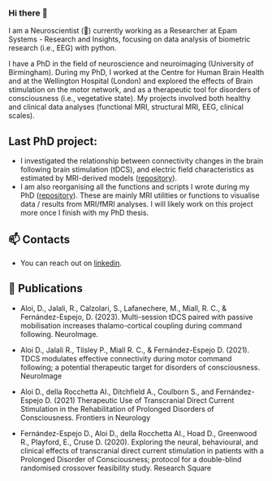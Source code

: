 ### Hi there 👋

I am a Neuroscientist (:brain:) currently working as a Researcher at Epam Systems - Research and Insights, focusing on data analysis of biometric research (i.e., EEG) with python.

I have a PhD in the field of neuroscience and neuroimaging (University of Birmingham). During my PhD, I worked at the Centre for Human Brain Health and at the Wellington Hospital (London) and explored the effects of Brain stimulation on the motor network, and as a therapeutic tool for disorders of consciousness (i.e., vegetative state). My projects involved both healthy and clinical data analyses (functional MRI, structural MRI, EEG, clinical scales).


## Last PhD project:
- I investigated the relationship between connectivity changes in the brain following brain stimulation (tDCS), and electric field characteristics as estimated by MRI-derived models ([repository](https://github.com/Davi93/wp1_2_roast)). 
- I am also reorganising all the functions and scripts I wrote during my PhD ([repository](https://github.com/Davi93/mri_scripts)). These are mainly MRI utilities or functions to visualise data / results from MRI/fMRI analyses. I will likely work on this project more once I finish with my PhD thesis.


## 📫 Contacts
- You can reach out on [linkedin](https://www.linkedin.com/in/davide-aloi-841285160/).

## :newspaper: Publications

- Aloi, D., Jalali, R., Calzolari, S., Lafanechere, M., Miall, R. C., & Fernández-Espejo, D. (2023). Multi-session tDCS paired with passive mobilisation increases thalamo-cortical coupling during command following. NeuroImage.

- Aloi D., Jalali R., Tilsley P., Miall R. C., & Fernández-Espejo D. (2021). TDCS modulates effective connectivity during motor command following;
a potential therapeutic target for disorders of consciousness. NeuroImage

- Aloi D., della Rocchetta AI., Ditchfield A., Coulborn S., and Fernández-Espejo D. (2021) Therapeutic Use of Transcranial Direct Current
Stimulation in the Rehabilitation of Prolonged Disorders of Consciousness. Frontiers in Neurology

- Fernández-Espejo D., Aloi D., della Rocchetta AI., Hoad D., Greenwood R., Playford, E., Cruse D. (2020). Exploring the neural, behavioural,
and clinical effects of transcranial direct current stimulation in patients with a Prolonged Disorder of Consciousness; protocol for a
double-blind randomised crossover feasibility study. Research Square

<!--

**Davi93/Davi93** is a ✨ _special_ ✨ repository because its `README.md` (this file) appears on your GitHub profile.

Here are some ideas to get you started:

- 
- 🌱 I’m currently learning ...
- 👯 I’m looking to collaborate on ...
- 🤔 I’m looking for help with ...
- 💬 Ask me about ...
- 📫 How to reach me: ...
- 😄 Pronouns: ...
- ⚡ Fun fact: ...
-->
